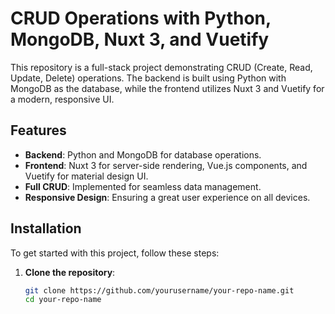 # CRUD Operations with Python, MongoDB, Nuxt 3, and Vuetify

This repository is a full-stack project demonstrating CRUD (Create, Read, Update, Delete) operations. The backend is built using Python with MongoDB as the database, while the frontend utilizes Nuxt 3 and Vuetify for a modern, responsive UI.

## Features

- **Backend**: Python and MongoDB for database operations.
- **Frontend**: Nuxt 3 for server-side rendering, Vue.js components, and Vuetify for material design UI.
- **Full CRUD**: Implemented for seamless data management.
- **Responsive Design**: Ensuring a great user experience on all devices.

## Installation

To get started with this project, follow these steps:

1. **Clone the repository**:
   ```bash
   git clone https://github.com/yourusername/your-repo-name.git
   cd your-repo-name
